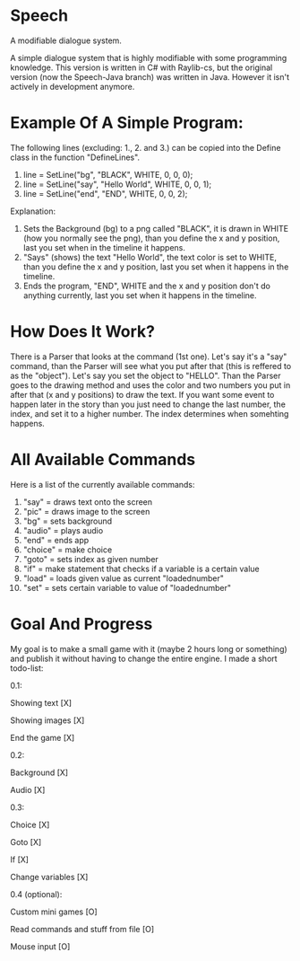 # Speech
A modifiable dialogue system.

A simple dialogue system that is highly modifiable with some programming knowledge.
This version is written in C# with Raylib-cs, but the original version (now the Speech-Java branch) was written in Java. However it isn't actively in development anymore.


# Example Of A Simple Program:
The following lines (excluding: 1., 2. and 3.) can be copied into the Define class in the function "DefineLines".

1. line = SetLine("bg", "BLACK", WHITE, 0, 0, 0);
2. line = SetLine("say", "Hello World", WHITE, 0, 0, 1);
3. line = SetLine("end", "END", WHITE, 0, 0, 2);

Explanation:
1. Sets the Background (bg) to a png called "BLACK", it is drawn in WHITE (how you normally see the png), than you define the x and y position, last you set when in the timeline it happens.
2. "Says" (shows) the text "Hello World", the text color is set to WHITE, than you define the x and y position, last you set when it happens in the timeline.
3. Ends the program, "END", WHITE and the x and y position don't do anything currently, last you set when it happens in the timeline.


# How Does It Work?
There is a Parser that looks at the command (1st one). Let's say it's a "say" command, than the Parser will see what you put after that (this is reffered to as the "object").
Let's say you set the object to "HELLO". Than the Parser goes to the drawing method and uses the color and two numbers you put in after that (x and y positions) to draw the text.
If you want some event to happen later in the story than you just need to change the last number, the index, and set it to a higher number. The index determines when somehting happens.


# All Available Commands
Here is a list of the currently available commands:

1. "say" = draws text onto the screen
2. "pic" = draws image to the screen
3. "bg" = sets background
4. "audio" = plays audio
5. "end" = ends app
6. "choice" = make choice
7. "goto" = sets index as given number
8. "if" = make statement that checks if a variable is a certain value
9. "load" = loads given value as current "loadednumber"
10. "set" = sets certain variable to value of "loadednumber"


# Goal And Progress
My goal is to make a small game with it (maybe 2 hours long or something) and publish it without having to change the entire engine.
I made a short todo-list:

0.1:

Showing text [X]

Showing images [X]

End the game [X]

0.2:

Background [X]

Audio [X]

0.3:

Choice [X]

Goto [X]

If [X]

Change variables [X]

0.4 (optional):

Custom mini games [O]

Read commands and stuff from file [O]

Mouse input [O]
